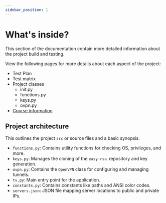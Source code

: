 ```yaml
---
sidebar_position: 1
---
```


# What's inside?

This section of the documentation contain more detailed information about the
project build and testing.

View the following pages for more details about each aspect of the project:

* Test Plan
* Test matrix
* Project classes
  * init.py
  * functions.py
  * keys.py
  * ovpn.py
* [Course information](../course-title-page.html)

## Project architecture

This outlines the project `src` or source files and a basic synopsis.

* `functions.py`: Contains utility functions for checking OS, privileges, and
  more.
* `keys.py`: Manages the cloning of the `easy-rsa `repository and key
  generation.
* `ovpn.py`: Contains the `OpenVPN` class for configuring and managing tunnels.
* `tv.py`: Main entry point for the application.
* `constants.py`: Contains constants like paths and ANSI color codes.
* `servers.json`: JSON file mapping server locations to public and private IPs.